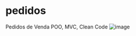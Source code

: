 # pedidos
Pedidos de Venda POO, MVC, Clean Code
![image](https://user-images.githubusercontent.com/25334254/146410924-a51288b6-6c3c-4803-bfd9-4afbc68393e3.png)
